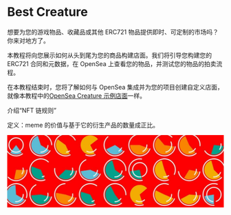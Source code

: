 # Best Creature

想要为您的游戏物品、收藏品或其他 ERC721 物品提供即时、可定制的市场吗？你来对地方了。

本教程将向您展示如何从头到尾为您的商品构建店面。我们将引导您构建您的 ERC721 合同和元数据，在 OpenSea 上查看您的物品，并测试您的物品的拍卖流程。

在本教程结束时，您将了解如何与 OpenSea 集成并为您的项目创建自定义店面，就像本教程中的[OpenSea Creature 示例店面](https://testnets.opensea.io/collection/opensea-creature)一样。

介绍“NFT 链规则”

定义：meme 的价值与基于它的衍生产品的数量成正比。

![1080x360](1080x360.jpg)
